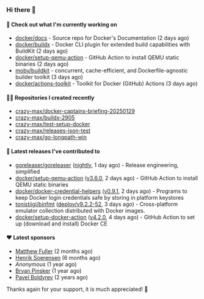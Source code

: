 ### Hi there 👋

#### 👷 Check out what I'm currently working on

- [docker/docs](https://github.com/docker/docs) - Source repo for Docker&#39;s Documentation (2 days ago)
- [docker/buildx](https://github.com/docker/buildx) - Docker CLI plugin for extended build capabilities with BuildKit (2 days ago)
- [docker/setup-qemu-action](https://github.com/docker/setup-qemu-action) - GitHub Action to install QEMU static binaries (2 days ago)
- [moby/buildkit](https://github.com/moby/buildkit) - concurrent, cache-efficient, and Dockerfile-agnostic builder toolkit (3 days ago)
- [docker/actions-toolkit](https://github.com/docker/actions-toolkit) - Toolkit for Docker (GitHub) Actions (3 days ago)

#### 👨‍💻 Repositories I created recently

- [crazy-max/docker-captains-briefing-20250129](https://github.com/crazy-max/docker-captains-briefing-20250129)
- [crazy-max/buildx-2905](https://github.com/crazy-max/buildx-2905)
- [crazy-max/test-setup-docker](https://github.com/crazy-max/test-setup-docker)
- [crazy-max/releases-json-test](https://github.com/crazy-max/releases-json-test)
- [crazy-max/go-longpath-win](https://github.com/crazy-max/go-longpath-win)

#### 🚀 Latest releases I've contributed to

- [goreleaser/goreleaser](https://github.com/goreleaser/goreleaser) ([nightly](https://github.com/goreleaser/goreleaser/releases/tag/nightly), 1 day ago) - Release engineering, simplified
- [docker/setup-qemu-action](https://github.com/docker/setup-qemu-action) ([v3.6.0](https://github.com/docker/setup-qemu-action/releases/tag/v3.6.0), 2 days ago) - GitHub Action to install QEMU static binaries
- [docker/docker-credential-helpers](https://github.com/docker/docker-credential-helpers) ([v0.9.1](https://github.com/docker/docker-credential-helpers/releases/tag/v0.9.1), 2 days ago) - Programs to keep Docker login credentials safe by storing in platform keystores
- [tonistiigi/binfmt](https://github.com/tonistiigi/binfmt) ([deploy/v9.2.2-52](https://github.com/tonistiigi/binfmt/releases/tag/deploy/v9.2.2-52), 3 days ago) - Cross-platform emulator collection distributed with Docker images.
- [docker/setup-docker-action](https://github.com/docker/setup-docker-action) ([v4.2.0](https://github.com/docker/setup-docker-action/releases/tag/v4.2.0), 4 days ago) - GitHub Action to set up (download and install) Docker CE

#### ❤️ Latest sponsors
- [Matthew Fuller](https://github.com/mathematics333) (2 months ago)
- [Henrik Soerensen](https://github.com/hsoerensen) (6 months ago)
- _Anonymous_ (1 year ago)
- [Bryan Pinsker](https://github.com/BryanPinsker) (1 year ago)
- [Pavel Boldyrev](https://github.com/bpg) (2 years ago)

Thanks again for your support, it is much appreciated! 🙏
